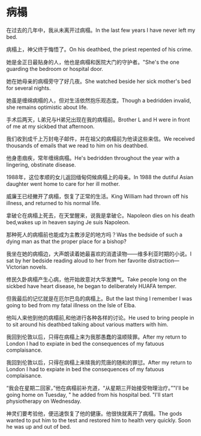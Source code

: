 # 病榻

<p><span class="chinese">在过去的几年中，我从未离开过病榻。</span><span class="english">In the last few years I have never left my bed.</span></p>

<p><span class="chinese">病榻上，神父终于悔悟了。</span><span class="english">On his deathbed, the priest repented of his crime.</span></p>

<p><span class="chinese">她是金正日最贴身的人，他也是病榻和医院大门的守护者。</span><span class="english">"She's the one guarding the bedroom or hospital door.</span></p>

<p><span class="chinese">她在她母亲的病榻旁守了好几夜。</span><span class="english">She watched beside her sick mother's bed for several nights.</span></p>

<p><span class="chinese">她虽是缠绵病榻的人，但对生活依然抱乐观态度。</span><span class="english">Though a bedridden invalid, she remains optimistic about life.</span></p>

<p><span class="chinese">手术后两天，L弟兄与H弟兄出现在我的病榻前。</span><span class="english">Brother L and H were in front of me at my sickbed that afternoon.</span></p>

<p><span class="chinese">我们收到成千上万封电子邮件，并在祖父的病榻前为他读这些来信。</span><span class="english">We received thousands of emails that we read to him on his deathbed.</span></p>

<p><span class="chinese">他身患痼疾，常年缠绵病榻。</span><span class="english">He's bedridden throughout the year with a lingering, obstinate disease.</span></p>

<p><span class="chinese">1988年，这位孝顺的女儿返回缅甸伺候病榻上的母亲。</span><span class="english">In 1988 the dutiful Asian daughter went home to care for her ill mother.</span></p>

<p><span class="chinese">威廉王已经撇开了病榻，恢复了正常的生活。</span><span class="english">King William had thrown off his illness, and returned to his normal life.</span></p>

<p><span class="chinese">拿破仑在病榻上死去，在天堂醒来，说我是拿破仑。</span><span class="english">Napoleon dies on his death bed,wakes up in heaven saying Je suis Napoleon.</span></p>

<p><span class="chinese">那种死人的病榻前也能成为主教涉足的地方吗？</span><span class="english">Was the bedside of such a dying man as that the proper place for a bishop?</span></p>

<p><span class="chinese">我坐在她的病榻边，大声朗读着她最喜欢的消遣读物――维多利亚时期的小说。</span><span class="english">I sat by her bedside reading aloud to her from her favorite distraction—Victorian novels.</span></p>

<p><span class="chinese">修民久卧病榻产生心病，他开始故意对大华发脾气。</span><span class="english">Take people long on the sickbed have heart disease, he began to deliberately HUAFA temper.</span></p>

<p><span class="chinese">但我最后的记忆就是在厄尔巴岛的病榻上。</span><span class="english">But the last thing I remember I was going to bed from my fatal illness on the Isle of Elba.</span></p>

<p><span class="chinese">他叫人来他到他的病榻前,和他进行各种各样的讨论。</span><span class="english">He used to bring people in to sit around his deathbed talking about various matters with him.</span></p>

<p><span class="chinese">我回到伦敦以后，只得在病榻上来为我那愚蠢的温顺赎罪。</span><span class="english">After my return to London I had to expiate in bed the consequences of my fatuous complaisance.</span></p>

<p><span class="chinese">我回到伦敦以后，只得在病榻上来赎我的荒唐的随和的罪愆。</span><span class="english">After my return to London I had to expiate in bed the consequences of my fatuous complaisance.</span></p>

<p><span class="chinese">“我会在星期二回家，”他在病榻前补充道，“从星期三开始接受物理治疗。”</span><span class="english">"I'll be going home on Tuesday, " he added from his hospital bed. "I'll start physiotherapy on Wednesday.</span></p>

<p><span class="chinese">神灵们要考验他，便迅速恢复了他的健康。他很快就离开了病榻。</span><span class="english">The gods wanted to put him to the test and restored him to health very quickly. Soon he was up and out of bed.</span></p>

